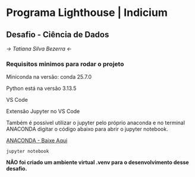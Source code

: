 # Programa Lighthouse | Indicium

## Desafio - Ciência de Dados

*-> Tatiana Silva Bezerra <-*

### Requisitos minimos para rodar o projeto

Miniconda na versão: conda 25.7.0

Python está na versão 3.13.5

VS Code

Extensão Jupyter no VS Code

Também é possivel utilizar o jupyter pelo próprio anaconda e no terminal ANACONDA digitar o código abaixo para abrir o jupyter notebook.

[ANACONDA - Baixe Aqui](https://www.anaconda.com/download)

```
jupyter notebook
```

**NÃO foi criado um ambiente virtual .venv para o desenvolvimento desse desafio.**